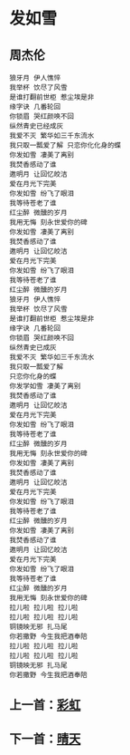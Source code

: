 # 发如雪

## 周杰伦

	狼牙月 伊人憔悴
	我举杯 饮尽了风雪
	是谁打翻前世柜 惹尘埃是非
	缘字诀 几番轮回
	你锁眉 哭红颜唤不回
	纵然青史已经成灰
	我爱不灭 繁华如三千东流水
	我只取一瓢爱了解 只恋你化化身的蝶
	你发如雪 凄美了离别
	我焚香感动了谁
	邀明月 让回忆皎洁
	爱在月光下完美
	你发如雪 纷飞了眼泪
	我等待苍老了谁
	红尘醉 微醺的岁月
	我用无悔 刻永世爱你的碑
	你发如雪 凄美了离别
	我焚香感动了谁
	邀明月 让回忆皎洁
	爱在月光下完美
	你发如雪 纷飞了眼泪
	我等待苍老了谁
	红尘醉 微醺的岁月
	狼牙月 伊人憔悴
	我举杯 饮尽了风雪
	是谁打翻前世柜 惹尘埃是非
	缘字诀 几番轮回
	你锁眉 哭红颜唤不回
	纵然青史已成灰
	我爱不灭 繁华如三千东流水
	我只取一瓢爱了解
	只恋你化身的蝶
	你发学如雪 凄美了离别
	我焚香感动了谁
	邀明月 让回忆皎洁
	爱在月光下完美
	你发如雪 纷飞了眼泪
	我等待苍老了谁
	红尘醉 微醺的岁月
	我用无悔 刻永世爱你的碑
	你发如雪 凄美了离别
	我焚香感动了谁
	邀明月 让回忆皎洁
	爱在月光下完美
	你发如雪 纷飞了眼泪
	我等待苍老了谁
	红尘醉 微醺的岁月
	你发如雪 凄美了离别
	我焚香感动了谁
	邀明月 让回忆皎洁
	爱在月光下完美
	你发如雪 纷飞了眼泪
	我等待苍老了谁
	红尘醉 微醺的岁月
	我用无悔 刻永世爱你的碑
	拉儿啦 拉儿啦 拉儿啦
	拉儿啦 拉儿啦 拉儿啦
	铜镜映无邪 扎马尾
	你若撒野 今生我把酒奉陪
	拉儿啦 拉儿啦 拉儿啦
	拉儿啦 拉儿啦 拉儿啦
	铜镜映无邪 扎马尾
	你若撒野 今生我把酒奉陪

## 上一首：[彩虹](./彩虹.md "彩虹")

## 下一首：[晴天](./晴天.md "晴天")